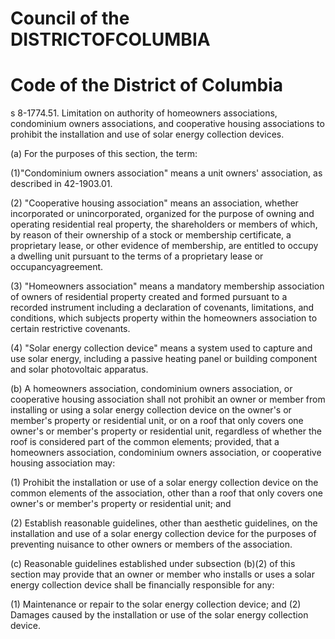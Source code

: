 # Council of the DISTRICTOFCOLUMBIA  

# Code of the District of Columbia  

s 8-1774.51. Limitation on authority of homeowners associations, condominium owners associations, and cooperative housing associations to prohibit the installation and use of solar energy collection devices.  

(a) For the purposes of this section, the term:  

(1)"Condominium owners association" means a unit owners' association, as described in  42-1903.01.  

(2) "Cooperative housing association" means an association, whether incorporated or unincorporated, organized for the purpose of owning and operating residential real property, the shareholders or members of which, by reason of their ownership of a stock or membership certificate, a proprietary lease, or other evidence of membership, are entitled to occupy a dwelling unit pursuant to the terms of a proprietary lease or occupancyagreement.  

(3) "Homeowners association" means a mandatory membership association of owners of residential property created and formed pursuant to a recorded instrument including a declaration of covenants, limitations, and conditions, which subjects property within the homeowners association to certain restrictive covenants.  

(4) "Solar energy collection device" means a system used to capture and use solar energy, including a passive heating panel or building component and solar photovoltaic apparatus.  

(b) A homeowners association, condominium owners association, or cooperative housing association shall not prohibit an owner or member from installing or using a solar energy collection device on the owner's or member's property or residential unit, or on a roof that only covers one owner's or member's property or residential unit, regardless of whether the roof is considered part of the common elements; provided, that a homeowners association, condominium owners association, or cooperative housing association may:  

(1) Prohibit the installation or use of a solar energy collection device on the common elements of the association, other than a roof that only covers one owner's or member's property or residential unit; and  

(2) Establish reasonable guidelines, other than aesthetic guidelines, on the installation and use of a solar energy collection device for the purposes of preventing nuisance to other owners or members of the association.  

(c) Reasonable guidelines established under subsection (b)(2) of this section may provide that an owner or member who installs or uses a solar energy collection device shall be financially responsible for any:  

(1) Maintenance or repair to the solar energy collection device; and (2) Damages caused by the installation or use of the solar energy collection device.  